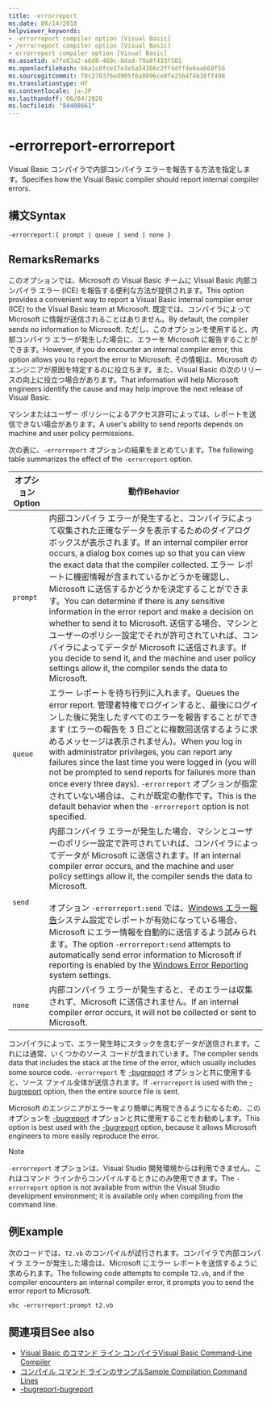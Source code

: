 ```yaml
---
title: -errorreport
ms.date: 08/14/2018
helpviewer_keywords:
- -errorreport compiler option [Visual Basic]
- /errorreport compiler option [Visual Basic]
- errorreport compiler option [Visual Basic]
ms.assetid: a7fe83a2-a6d8-460c-8dad-79a8f433f501
ms.openlocfilehash: b6a1c8fce17e3e5a54366c2ff4dff4e6aa668f56
ms.sourcegitcommit: f8c270376ed905f6a8896ce0fe25b4f4b38ff498
ms.translationtype: HT
ms.contentlocale: ja-JP
ms.lasthandoff: 06/04/2020
ms.locfileid: "84408661"
---
```

# <a name="-errorreport"></a><span data-ttu-id="a7767-102">-errorreport</span><span class="sxs-lookup"><span data-stu-id="a7767-102">-errorreport</span></span>

<span data-ttu-id="a7767-103">Visual Basic コンパイラで内部コンパイラ エラーを報告する方法を指定します。</span><span class="sxs-lookup"><span data-stu-id="a7767-103">Specifies how the Visual Basic compiler should report internal compiler errors.</span></span>

## <a name="syntax"></a><span data-ttu-id="a7767-104">構文</span><span class="sxs-lookup"><span data-stu-id="a7767-104">Syntax</span></span>

```console
-errorreport:{ prompt | queue | send | none }
```

## <a name="remarks"></a><span data-ttu-id="a7767-105">Remarks</span><span class="sxs-lookup"><span data-stu-id="a7767-105">Remarks</span></span>

<span data-ttu-id="a7767-106">このオプションでは、Microsoft の Visual Basic チームに Visual Basic 内部コンパイラ エラー (ICE) を報告する便利な方法が提供されます。</span><span class="sxs-lookup"><span data-stu-id="a7767-106">This option provides a convenient way to report a Visual Basic internal compiler error (ICE) to the Visual Basic team at Microsoft.</span></span> <span data-ttu-id="a7767-107">既定では、コンパイラによって Microsoft に情報が送信されることはありません。</span><span class="sxs-lookup"><span data-stu-id="a7767-107">By default, the compiler sends no information to Microsoft.</span></span> <span data-ttu-id="a7767-108">ただし、このオプションを使用すると、内部コンパイラ エラーが発生した場合に、エラーを Microsoft に報告することができます。</span><span class="sxs-lookup"><span data-stu-id="a7767-108">However, if you do encounter an internal compiler error, this option allows you to report the error to Microsoft.</span></span> <span data-ttu-id="a7767-109">その情報は、Microsoft のエンジニアが原因を特定するのに役立ちます。また、Visual Basic の次のリリースの向上に役立つ場合があります。</span><span class="sxs-lookup"><span data-stu-id="a7767-109">That information will help Microsoft engineers identify the cause and may help improve the next release of Visual Basic.</span></span>

<span data-ttu-id="a7767-110">マシンまたはユーザー ポリシーによるアクセス許可によっては、レポートを送信できない場合があります。</span><span class="sxs-lookup"><span data-stu-id="a7767-110">A user's ability to send reports depends on machine and user policy permissions.</span></span>

<span data-ttu-id="a7767-111">次の表に、`-errorreport` オプションの結果をまとめています。</span><span class="sxs-lookup"><span data-stu-id="a7767-111">The following table summarizes the effect of the `-errorreport` option.</span></span>

|<span data-ttu-id="a7767-112">オプション</span><span class="sxs-lookup"><span data-stu-id="a7767-112">Option</span></span>|<span data-ttu-id="a7767-113">動作</span><span class="sxs-lookup"><span data-stu-id="a7767-113">Behavior</span></span>|
|---|---|
|`prompt`|<span data-ttu-id="a7767-114">内部コンパイラ エラーが発生すると、コンパイラによって収集された正確なデータを表示するためのダイアログ ボックスが表示されます。</span><span class="sxs-lookup"><span data-stu-id="a7767-114">If an internal compiler error occurs, a dialog box comes up so that you can view the exact data that the compiler collected.</span></span> <span data-ttu-id="a7767-115">エラー レポートに機密情報が含まれているかどうかを確認し、Microsoft に送信するかどうかを決定することができます。</span><span class="sxs-lookup"><span data-stu-id="a7767-115">You can determine if there is any sensitive information in the error report and make a decision on whether to send it to Microsoft.</span></span> <span data-ttu-id="a7767-116">送信する場合、マシンとユーザーのポリシー設定でそれが許可されていれば、コンパイラによってデータが Microsoft に送信されます。</span><span class="sxs-lookup"><span data-stu-id="a7767-116">If you decide to send it, and the machine and user policy settings allow it, the compiler sends the data to Microsoft.</span></span>|
|`queue`|<span data-ttu-id="a7767-117">エラー レポートを待ち行列に入れます。</span><span class="sxs-lookup"><span data-stu-id="a7767-117">Queues the error report.</span></span> <span data-ttu-id="a7767-118">管理者特権でログインすると、最後にログインした後に発生したすべてのエラーを報告することができます (エラーの報告を 3 日ごとに複数回送信するように求めるメッセージは表示されません)。</span><span class="sxs-lookup"><span data-stu-id="a7767-118">When you log in with administrator privileges, you can report any failures since the last time you were logged in (you will not be prompted to send reports for failures more than once every three days).</span></span> <span data-ttu-id="a7767-119">`-errorreport` オプションが指定されていない場合は、これが既定の動作です。</span><span class="sxs-lookup"><span data-stu-id="a7767-119">This is the default behavior when the `-errorreport` option is not specified.</span></span>|
|`send`|<span data-ttu-id="a7767-120">内部コンパイラ エラーが発生した場合、マシンとユーザーのポリシー設定で許可されていれば、コンパイラによってデータが Microsoft に送信されます。</span><span class="sxs-lookup"><span data-stu-id="a7767-120">If an internal compiler error occurs, and the machine and user policy settings allow it, the compiler sends the data to Microsoft.</span></span><br /><br /> <span data-ttu-id="a7767-121">オプション `-errorreport:send` では、[Windows エラー報告](/windows/desktop/wer/windows-error-reporting)システム設定でレポートが有効になっている場合、Microsoft にエラー情報を自動的に送信するよう試みられます。</span><span class="sxs-lookup"><span data-stu-id="a7767-121">The option `-errorreport:send` attempts to automatically send error information to Microsoft if reporting is enabled by the [Windows Error Reporting](/windows/desktop/wer/windows-error-reporting) system settings.</span></span> |
|`none`|<span data-ttu-id="a7767-122">内部コンパイラ エラーが発生すると、そのエラーは収集されず、Microsoft に送信されません。</span><span class="sxs-lookup"><span data-stu-id="a7767-122">If an internal compiler error occurs, it will not be collected or sent to Microsoft.</span></span>|

<span data-ttu-id="a7767-123">コンパイラによって、エラー発生時にスタックを含むデータが送信されます。これには通常、いくつかのソース コードが含まれています。</span><span class="sxs-lookup"><span data-stu-id="a7767-123">The compiler sends data that includes the stack at the time of the error, which usually includes some source code.</span></span> <span data-ttu-id="a7767-124">`-errorreport` を [-bugreport](bugreport.md) オプションと共に使用すると、ソース ファイル全体が送信されます。</span><span class="sxs-lookup"><span data-stu-id="a7767-124">If `-errorreport` is used with the [-bugreport](bugreport.md) option, then the entire source file is sent.</span></span>

<span data-ttu-id="a7767-125">Microsoft のエンジニアがエラーをより簡単に再現できるようになるため、このオプションを [-bugreport](bugreport.md) オプションと共に使用することをお勧めします。</span><span class="sxs-lookup"><span data-stu-id="a7767-125">This option is best used with the [-bugreport](bugreport.md) option, because it allows Microsoft engineers to more easily reproduce the error.</span></span>

> [!NOTE]
> <span data-ttu-id="a7767-126">`-errorreport` オプションは、Visual Studio 開発環境からは利用できません。これはコマンド ラインからコンパイルするときにのみ使用できます。</span><span class="sxs-lookup"><span data-stu-id="a7767-126">The `-errorreport` option is not available from within the Visual Studio development environment; it is available only when compiling from the command line.</span></span>

## <a name="example"></a><span data-ttu-id="a7767-127">例</span><span class="sxs-lookup"><span data-stu-id="a7767-127">Example</span></span>

<span data-ttu-id="a7767-128">次のコードでは、`T2.vb` のコンパイルが試行されます。コンパイラで内部コンパイラ エラーが発生した場合は、Microsoft にエラー レポートを送信するように求められます。</span><span class="sxs-lookup"><span data-stu-id="a7767-128">The following code attempts to compile `T2.vb`, and if the compiler encounters an internal compiler error, it prompts you to send the error report to Microsoft.</span></span>

```console
vbc -errorreport:prompt t2.vb
```

## <a name="see-also"></a><span data-ttu-id="a7767-129">関連項目</span><span class="sxs-lookup"><span data-stu-id="a7767-129">See also</span></span>

- [<span data-ttu-id="a7767-130">Visual Basic のコマンド ライン コンパイラ</span><span class="sxs-lookup"><span data-stu-id="a7767-130">Visual Basic Command-Line Compiler</span></span>](index.md)
- [<span data-ttu-id="a7767-131">コンパイル コマンド ラインのサンプル</span><span class="sxs-lookup"><span data-stu-id="a7767-131">Sample Compilation Command Lines</span></span>](sample-compilation-command-lines.md)
- [<span data-ttu-id="a7767-132">-bugreport</span><span class="sxs-lookup"><span data-stu-id="a7767-132">-bugreport</span></span>](bugreport.md)
